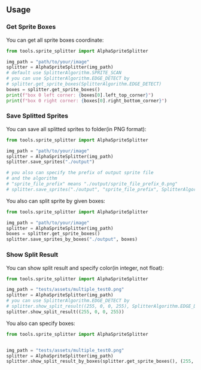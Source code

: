 ## Usage

### Get Sprite Boxes

You can get all sprite boxes coordinate:

```python
from tools.sprite_splitter import AlphaSpriteSplitter

img_path = "path/to/your/image"
splitter = AlphaSpriteSplitter(img_path)
# default use SplitterAlgorithm.SPRITE_SCAN
# you can use SplitterAlgorithm.EDGE_DETECT by
# splitter.get_sprite_boxes(SplitterAlgorithm.EDGE_DETECT)
boxes = splitter.get_sprite_boxes()
print(f"box 0 left corner: {boxes[0].left_top_corner}")
print(f"box 0 right corner: {boxes[0].right_bottom_corner}")
```

### Save Splitted Sprites

You can save all splitted sprites to folder(in PNG format):

```python
from tools.sprite_splitter import AlphaSpriteSplitter

img_path = "path/to/your/image"
splitter = AlphaSpriteSplitter(img_path)
splitter.save_sprites("./output")

# you also can specify the prefix of output sprite file
# and the algorithm
# "sprite_file_prefix" means "./output/sprite_file_prefix_0.png"
# splitter.save_sprites("./output", "sprite_file_prefix", SplitterAlgorithm.EDGE_DETECT)
```

You also can split sprite by given boxes:

```python
from tools.sprite_splitter import AlphaSpriteSplitter

img_path = "path/to/your/image"
splitter = AlphaSpriteSplitter(img_path)
boxes = splitter.get_sprite_boxes()
splitter.save_sprites_by_boxes("./output", boxes)

```

### Show Split Result

You can show split result and specify color(in integer, not float):

```python
from tools.sprite_splitter import AlphaSpriteSplitter

img_path = "tests/assets/multiple_test0.png"
splitter = AlphaSpriteSplitter(img_path)
# you can use SplitterAlgorithm.EDGE_DETECT by
# splitter.show_split_result((255, 0, 0, 255), SplitterAlgorithm.EDGE_DETECT)
splitter.show_split_result((255, 0, 0, 255))
```

You also can specify boxes:

```python
from tools.sprite_splitter import AlphaSpriteSplitter


img_path = "tests/assets/multiple_test0.png"
splitter = AlphaSpriteSplitter(img_path)
splitter.show_split_result_by_boxes(splitter.get_sprite_boxes(), (255, 0, 0, 255))
```
